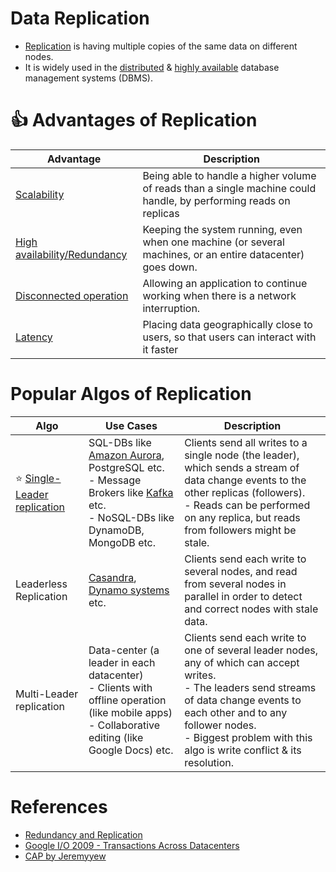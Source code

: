 # Data Replication
- [Replication](https://www.geeksforgeeks.org/data-replication-in-dbms/) is having multiple copies of the same data on different nodes.
- It is widely used in the [distributed](../../7_PropertiesDistributedSystem/Readme.md) & [highly available](../../7_PropertiesDistributedSystem/Reliability/HighAvailability.md) database management systems (DBMS).

# :+1: Advantages of Replication

| Advantage                                                                                           | Description                                                                                                       |
|-----------------------------------------------------------------------------------------------------|-------------------------------------------------------------------------------------------------------------------|
| [Scalability](../../7_PropertiesDistributedSystem/Scalability)                                      | Being able to handle a higher volume of reads than a single machine could handle, by performing reads on replicas |
| [High availability/Redundancy](../../7_PropertiesDistributedSystem/Reliability/HighAvailability.md) | Keeping the system running, even when one machine (or several machines, or an entire datacenter) goes down.       |
| [Disconnected operation](../../7_PropertiesDistributedSystem/Reliability/FaultTolerance.md)         | Allowing an application to continue working when there is a network interruption.                                 |
| [Latency](../../7_PropertiesDistributedSystem/Scalability/Latency.md)                               | Placing data geographically close to users, so that users can interact with it faster                             |

# Popular Algos of Replication

| Algo                                                           | Use Cases                                                                                                                                                                                                                                                      | Description                                                                                                                                                                                                                                                     |
|----------------------------------------------------------------|----------------------------------------------------------------------------------------------------------------------------------------------------------------------------------------------------------------------------------------------------------------|-----------------------------------------------------------------------------------------------------------------------------------------------------------------------------------------------------------------------------------------------------------------|
| :star: [Single-Leader replication](SingleLeaderReplication.md) | SQL-DBs like [Amazon Aurora](../../2_AWSServices/6_DatabaseServices/AmazonRDS/AmazonAurora/Readme.md), PostgreSQL etc. <br/>- Message Brokers like [Kafka](../../4_MessageBrokersEDA/Kafka/Readme.md) etc.<br/>- NoSQL-DBs like DynamoDB, MongoDB etc. | Clients send all writes to a single node (the leader), which sends a stream of data change events to the other replicas (followers). <br/>- Reads can be performed on any replica, but reads from followers might be stale.                                     |
| Leaderless Replication                                         | [Casandra](../11_WideColumn-Databases/ApacheCasandra.md), [Dynamo systems](../5_DatabaseInternals/DynamoStyleDatabases.md) etc.                                                                                                                                   | Clients send each write to several nodes, and read from several nodes in parallel in order to detect and correct nodes with stale data.                                                                                                                         |
| Multi-Leader replication                                       | Data-center (a leader in each datacenter)<br/>- Clients with offline operation (like mobile apps)<br/>- Collaborative editing (like Google Docs) etc.                                                                                                          | Clients send each write to one of several leader nodes, any of which can accept writes. <br/>- The leaders send streams of data change events to each other and to any follower nodes.<br/>- Biggest problem with this algo is write conflict & its resolution. |

# References
- [Redundancy and Replication](https://github.com/jeremyyew/tech-prep-jeremy.io/blob/master/systems-design/topics/databases/redundancy-and-replication.md)
- [Google I/O 2009 - Transactions Across Datacenters](http://snarfed.org/transactions_across_datacenters_io.html)
- [CAP by Jeremyyew](https://github.com/jeremyyew/tech-prep-jeremy.io/tree/master/systems-design/topics/consistency-availability-partition-tolerance-cap)
